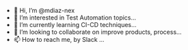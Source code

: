 - 👋 Hi, I’m @mdiaz-nex
- 👀 I’m interested in Test Automation topics...
- 🌱 I’m currently learning CI-CD techniques...
- 💞️ I’m looking to collaborate on improve products, process...
- 📫 How to reach me, by Slack ...

<!---
mdiaz-nex/mdiaz-nex is a ✨ special ✨ repository because its `README.md` (this file) appears on your GitHub profile.
You can click the Preview link to take a look at your changes.
--->
